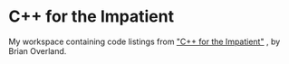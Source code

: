 # C++ for the Impatient

My workspace containing code listings from ["C++ for the
Impatient"](http://www.informit.com/store/c-plus-plus-for-the-impatient-9780321888020)
, by Brian Overland.
